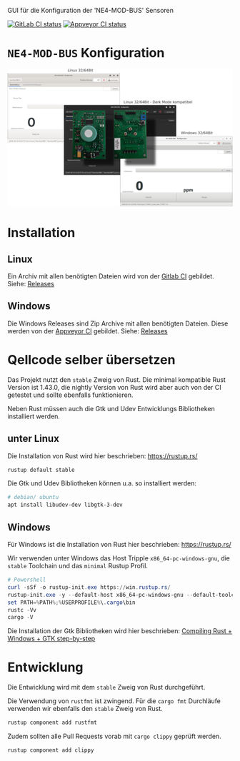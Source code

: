 GUI für die Konfiguration der 'NE4-MOD-BUS' Sensoren

[![GitLab CI status](https://gitlab.com/RA-GAS-GmbH/ne4_konfig/badges/master/pipeline.svg)](https://gitlab.com/RA-GAS-GmbH/ne4_konfig/pipelines)
[![Appveyor CI status](https://ci.appveyor.com/api/projects/status/sqhnkrgqba67o4m4/branch/master?svg=true)](https://ci.appveyor.com/project/zzeroo/ne4-konfig/branch/master)

# `NE4-MOD-BUS` Konfiguration

![Screenshots](resources/screenshots.png)

# Installation
## Linux
Ein Archiv mit allen benötigten Dateien wird von der [Gitlab CI] gebildet.
Siehe: [Releases]

## Windows
Die Windows Releases sind Zip Archive mit allen benötigten Dateien. Diese werden
von der [Appveyor CI] gebildet.
Siehe: [Releases]


# Qellcode selber übersetzen
Das Projekt nutzt den `stable` Zweig von Rust.
Die minimal kompatible Rust Version ist 1.43.0, die nightly Version von Rust
wird aber auch von der CI getestet und sollte ebenfalls funktionieren.

Neben Rust müssen auch die Gtk und Udev Entwicklungs Bibliotheken installiert
werden.

## unter Linux
Die Installation von Rust wird hier beschrieben: https://rustup.rs/

```bash
rustup default stable
```

Die Gtk und Udev Bibliotheken können u.a. so installiert werden:
```bash
# debian/ ubuntu
apt install libudev-dev libgtk-3-dev
```

## Windows
Für Windows ist die Installation von Rust hier beschrieben: https://rustup.rs/

Wir verwenden unter Windows das Host Tripple `x86_64-pc-windows-gnu`,
die `stable` Toolchain und das `minimal` Rustup Profil.

```powershell
# Powershell
curl -sSf -o rustup-init.exe https://win.rustup.rs/
rustup-init.exe -y --default-host x86_64-pc-windows-gnu --default-toolchain stable
set PATH=%PATH%;%USERPROFILE%\.cargo\bin
rustc -Vv
cargo -V
```

Die Installation der Gtk Bibliotheken wird hier beschrieben: [Compiling Rust + Windows + GTK step-by-step]

# Entwicklung
Die Entwicklung wird mit dem `stable` Zweig von Rust durchgeführt.

Die Verwendung von `rustfmt` ist zwingend. Für die `cargo fmt` Durchläufe
verwenden wir ebenfalls den `stable` Zweig von Rust.

```bash
rustup component add rustfmt
```

Zudem sollten alle Pull Requests vorab mit `cargo clippy` geprüft werden.

```bash
rustup component add clippy
```


[Gitlab CI]: https://gitlab.com/RA-GAS-GmbH/ne4_konfig/pipelines
[Appveyor CI]: https://ci.appveyor.com/project/zzeroo/ne4-konfig
[Compiling Rust + Windows + GTK step-by-step]: https://www.reddit.com/r/rust/comments/86kmhu/compiling_rust_windows_gtk_stepbystep/
[Releases]: https://gitlab.com/RA-GAS-GmbH/ne4_konfig/-/releases
